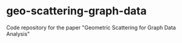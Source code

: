 # geo-scattering-graph-data
Code repository for the paper "Geometric Scattering for Graph Data Analysis"

